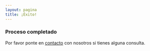 ```yaml
---
layout: pagina
title: ¡Éxito!
---
```


### Proceso completado

<div class="recuadro mensaje">
    <strong id="mensaje"></strong>
</div>

Por favor ponte en [contacto](mailto:contacto@mivoz.uy) con nosotros si tienes alguna consulta.

<script>
    var exitos = {
    {% for exito in site.data.exitos %} 
        "{{exito.codigo}}": "{{exito.mensaje | replace: '"', "&quot;"}}"{% unless forloop.last %},{% endunless %}
    {% endfor %}
    }
    function getParameterByName(name, url) {
        if (!url) url = window.location.href;
        name = name.replace(/[\[\]]/g, "\\$&");
        var regex = new RegExp("[?&]" + name + "(=([^&#]*)|&|#|$)"),
            results = regex.exec(url);
        if (!results) return null;
        if (!results[2]) return '';
        return decodeURIComponent(results[2].replace(/\+/g, " "));
    }

    var codigo = getParameterByName("codigo");
    document.getElementById("mensaje").innerHTML = exitos[codigo] ? exitos[codigo] : ":)";
</script>
